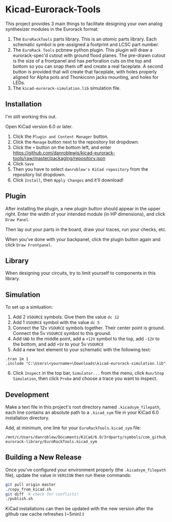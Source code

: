 Kicad-Eurorack-Tools
====================

This project provides 3 main things to facilitate designing your own analog synthesizer modules in the Eurorack format:

1. The `EuroRackTools` parts library. This is an *atomic* parts library. Each schematic symbol is pre-assigned a footprint and LCSC part number.
2. The `EuroRack Tools` pcbnew python plugin. This plugin will draw a eurorack-spec'd cutout with ground flood planes. The pre-drawn cutout is the size of a frontpanel and has perforation cuts on the top and bottom so you can snap them off and create a real faceplate. A second button is provided that will create that faceplate, with holes properly aligned for Alpha pots and Thonkiconn jacks mounting, and holes for LEDs.
3. The `kicad-eurorack-simulation.lib` simulation file.


Installation
------------

I'm still working this out.

Open KiCad version 6.0 or later.

1. Click the `Plugin and Content Manager` button.
2. Click the `Manage` button next to the repository list dropdown.
3. Click the `+` button on the bottom left, and enter https://github.com/danroblewis/kicad-eurorack-tools/raw/master/packaging/repository.json
4. Click `Save`
5. Then you have to select `danroblew's KiCad repository` from the repository list dropdown.
6. Click `Install`, then `Apply Changes` and it'll download!




Plugin
------

After installing the plugin, a new plugin button should appear in the upper right. Enter the width of your intended module (in HP dimensions), and click `Draw Panel`.

Then lay out your parts in the board, draw your traces, run your checks, etc.

When you've done with your backpanel, click the plugin button again and click `Draw Frontpanel`.


Library
-------

When designing your circuits, try to limit yourself to components in this library. 


Simulation
----------

To set up a simluation:

1. Add 2 `VSOURCE` symbols. Give them the value `dc 12`
2. Add 1 `VSOURCE` symbol with the value `dc 5`
3. Connect the 12v `VSOURCE` symbols together. Their center point is ground. Connect the 5v `VSOURCE` symbol to this ground.
4. Add `GND` to the middle point, add a `+12V` symbol to the top, add `-12V` to the bottom, and add `+5V` to your 5v `VSOURCE`
5. Add a new text element to your schematic with the following text:
```spice
.tran 1m 1
.include "C:\Users\<yourname>\Downloads\kicad-eurorack-simulation.lib"
```
6. Click `Inspect` in the top bar, `Simulator...` from the menu, click `Run/Stop Simulation`, then click `Probe` and choose a trace you want to inspect.


Development
---------

Make a text file in this project's root directory named `.kicadsym_filepath`, each line contains an absolute path to a `.kicad_sym` file in your KiCad 6.0 installation directory.

Add, at minimum, one line for your `EuroRackTools.kicad_sym` file:
```
/mnt/c/Users/danroblew/Documents/KiCad/6.0/3rdparty/symbols/com_github_danroblew_kicad-eurorack-library/EuroRackTools.kicad_sym
```

Building a New Release
--------------------

Once you've configured your environment properly (the `.kicadsym_filepath` file), update the value in `VERSION` then run these commands:
```bash
git pull origin master
./copy_from_kicad.sh
git diff  # check for conflicts!
./publish.sh
```

KiCad installations can then be updated with the new version after the github raw cache refreshes (~5min).t
